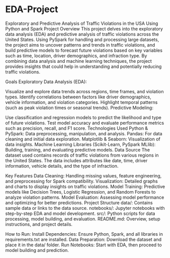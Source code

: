 # EDA-Project
Exploratory and Predictive Analysis of Traffic Violations in the USA Using Python and Spark
Project Overview
This project delves into the exploratory data analysis (EDA) and predictive analysis of traffic violations across the United States. Using PySpark for handling and processing large datasets, the project aims to uncover patterns and trends in traffic violations, and build predictive models to forecast future violations based on key variables such as time, location, driver demographics, and infraction type. By combining data analysis and machine learning techniques, the project provides insights that could help in understanding and potentially reducing traffic violations.

Goals
Exploratory Data Analysis (EDA):

Visualize and explore data trends across regions, time frames, and violation types.
Identify correlations between factors like driver demographics, vehicle information, and violation categories.
Highlight temporal patterns (such as peak violation times or seasonal trends).
Predictive Modeling:

Use classification and regression models to predict the likelihood and type of future violations.
Test model accuracy and evaluate performance metrics such as precision, recall, and F1 score.
Technologies Used
Python & PySpark: Data preprocessing, manipulation, and analysis.
Pandas: For data cleaning and initial data exploration.
Matplotlib & Seaborn: Visualization of data insights.
Machine Learning Libraries (Scikit-Learn, PySpark MLlib): Building, training, and evaluating predictive models.
Data Source
The dataset used contains records of traffic violations from various regions in the United States. The data includes attributes like date, time, driver information, vehicle details, and the type of infraction.

Key Features
Data Cleaning: Handling missing values, feature engineering, and preprocessing for Spark compatibility.
Visualization: Detailed graphs and charts to display insights on traffic violations.
Model Training: Predictive models like Decision Trees, Logistic Regression, and Random Forests to analyze violation patterns.
Model Evaluation: Assessing model performance and optimizing for better predictions.
Project Structure
data/: Contains sample data or links to the data source.
notebooks/: Jupyter notebooks with step-by-step EDA and model development.
src/: Python scripts for data processing, model building, and evaluation.
README.md: Overview, setup instructions, and project details.

How to Run:
Install Dependencies: Ensure Python, Spark, and all libraries in requirements.txt are installed.
Data Preparation: Download the dataset and place it in the data/ folder.
Run Notebooks: Start with EDA, then proceed to model building and prediction.
